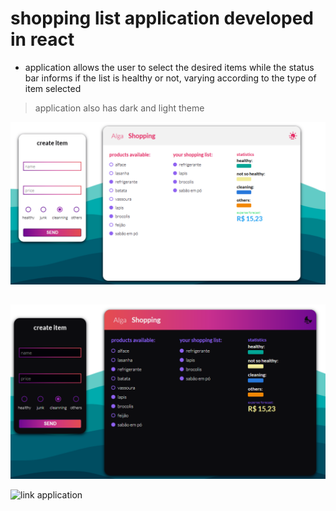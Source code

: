 # shopping list application developed in react

- application allows the user to select the desired items while the status bar informs if the list is healthy or not, varying according to the type of item selected


> application also has dark and light theme

![light](./src/assets/light_theme.png)
##
##
![dark](./src/assets/dark_theme.png)



![link application](https://sea-shopping-frontend.herokuapp.com/)










